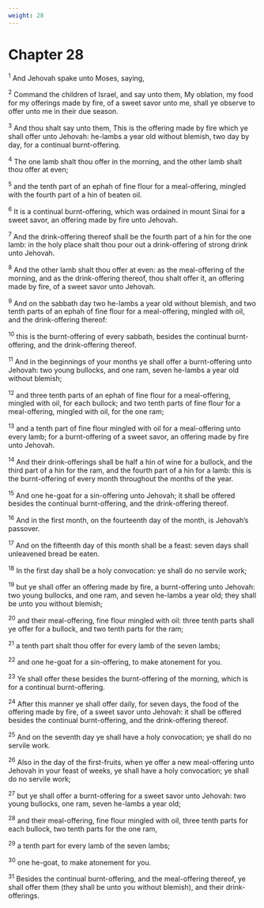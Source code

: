 ```yaml
---
weight: 28
---
```


# Chapter 28

<sup>1</sup> And Jehovah spake unto Moses, saying, 

<sup>2</sup> Command the children of Israel, and say unto them, My oblation, my food for my offerings made by fire, of a sweet savor unto me, shall ye observe to offer unto me in their due season. 

<sup>3</sup> And thou shalt say unto them, This is the offering made by fire which ye shall offer unto Jehovah: he-lambs a year old without blemish, two day by day, for a continual burnt-offering. 

<sup>4</sup> The one lamb shalt thou offer in the morning, and the other lamb shalt thou offer at even; 

<sup>5</sup> and the tenth part of an ephah of fine flour for a meal-offering, mingled with the fourth part of a hin of beaten oil. 

<sup>6</sup> It is a continual burnt-offering, which was ordained in mount Sinai for a sweet savor, an offering made by fire unto Jehovah. 

<sup>7</sup> And the drink-offering thereof shall be the fourth part of a hin for the one lamb: in the holy place shalt thou pour out a drink-offering of strong drink unto Jehovah. 

<sup>8</sup> And the other lamb shalt thou offer at even: as the meal-offering of the morning, and as the drink-offering thereof, thou shalt offer it, an offering made by fire, of a sweet savor unto Jehovah. 

<sup>9</sup> And on the sabbath day two he-lambs a year old without blemish, and two tenth parts of an ephah of fine flour for a meal-offering, mingled with oil, and the drink-offering thereof: 

<sup>10</sup> this is the burnt-offering of every sabbath, besides the continual burnt-offering, and the drink-offering thereof. 

<sup>11</sup> And in the beginnings of your months ye shall offer a burnt-offering unto Jehovah: two young bullocks, and one ram, seven he-lambs a year old without blemish; 

<sup>12</sup> and three tenth parts of an ephah of fine flour for a meal-offering, mingled with oil, for each bullock; and two tenth parts of fine flour for a meal-offering, mingled with oil, for the one ram; 

<sup>13</sup> and a tenth part of fine flour mingled with oil for a meal-offering unto every lamb; for a burnt-offering of a sweet savor, an offering made by fire unto Jehovah. 

<sup>14</sup> And their drink-offerings shall be half a hin of wine for a bullock, and the third part of a hin for the ram, and the fourth part of a hin for a lamb: this is the burnt-offering of every month throughout the months of the year. 

<sup>15</sup> And one he-goat for a sin-offering unto Jehovah; it shall be offered besides the continual burnt-offering, and the drink-offering thereof. 

<sup>16</sup> And in the first month, on the fourteenth day of the month, is Jehovah’s passover. 

<sup>17</sup> And on the fifteenth day of this month shall be a feast: seven days shall unleavened bread be eaten. 

<sup>18</sup> In the first day shall be a holy convocation: ye shall do no servile work; 

<sup>19</sup> but ye shall offer an offering made by fire, a burnt-offering unto Jehovah: two young bullocks, and one ram, and seven he-lambs a year old; they shall be unto you without blemish; 

<sup>20</sup> and their meal-offering, fine flour mingled with oil: three tenth parts shall ye offer for a bullock, and two tenth parts for the ram; 

<sup>21</sup> a tenth part shalt thou offer for every lamb of the seven lambs; 

<sup>22</sup> and one he-goat for a sin-offering, to make atonement for you. 

<sup>23</sup> Ye shall offer these besides the burnt-offering of the morning, which is for a continual burnt-offering. 

<sup>24</sup> After this manner ye shall offer daily, for seven days, the food of the offering made by fire, of a sweet savor unto Jehovah: it shall be offered besides the continual burnt-offering, and the drink-offering thereof. 

<sup>25</sup> And on the seventh day ye shall have a holy convocation; ye shall do no servile work. 

<sup>26</sup> Also in the day of the first-fruits, when ye offer a new meal-offering unto Jehovah in your feast of weeks, ye shall have a holy convocation; ye shall do no servile work; 

<sup>27</sup> but ye shall offer a burnt-offering for a sweet savor unto Jehovah: two young bullocks, one ram, seven he-lambs a year old; 

<sup>28</sup> and their meal-offering, fine flour mingled with oil, three tenth parts for each bullock, two tenth parts for the one ram, 

<sup>29</sup> a tenth part for every lamb of the seven lambs; 

<sup>30</sup> one he-goat, to make atonement for you. 

<sup>31</sup> Besides the continual burnt-offering, and the meal-offering thereof, ye shall offer them (they shall be unto you without blemish), and their drink-offerings. 


